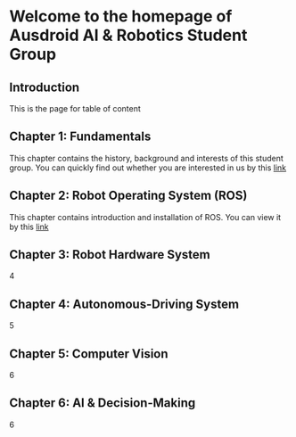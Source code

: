 # Welcome to the homepage of Ausdroid AI & Robotics Student Group

## Introduction

This is the page for table of content

## Chapter 1: Fundamentals
This chapter contains the history, background and interests of this student group. 
You can quickly find out whether you are interested in us by this [link](chapter_00/front_page.md)


## Chapter 2: Robot Operating System (ROS)
This chapter contains introduction and installation of ROS.
You can view it by this [link](chapter_01/front_page.md)


## Chapter 3: Robot Hardware System
4
## Chapter 4: Autonomous-Driving System
5
## Chapter 5: Computer Vision
6
## Chapter 6: AI & Decision-Making

6

